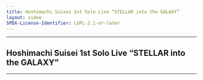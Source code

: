```yaml
---
title: Hoshimachi Suisei 1st Solo Live “STELLAR into the GALAXY”
layout: video
SPDX-License-Identifier: LGPL-2.1-or-later
---
```


---

## Hoshimachi Suisei 1st Solo Live “STELLAR into the GALAXY”

<div class="container">
  <video-js id="my-video" class="vjs-fluid vjs-layout-medium" poster="https://media.discordapp.net/attachments/1180439977784516618/1180442743835742258/suisei1.png" preload="auto" controls="controls" data-setup='{}'>
    <source src="https://xx58j-my.sharepoint.com/:v:/g/personal/peekaboo_xx58j_onmicrosoft_com/Ecso233kRYFLikrLl3qOH9EBM6eNOUvDJYx8Os7kISiemg?download=1" type="video/mp4" />
  </video-js>
</div>

---